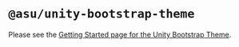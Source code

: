# `@asu/unity-bootstrap-theme`

Please see the [Getting Started page for the Unity Bootstrap Theme](https://unity.web.asu.edu/@asu/unity-bootstrap-theme/index.html).
